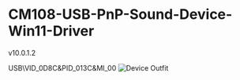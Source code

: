 # CM108-USB-PnP-Sound-Device-Win11-Driver
v10.0.1.2

USB\VID_0D8C&amp;PID_013C&amp;MI_00 
![Device Outfit]("./565071382_10161883719153061_6813337905278784193_n.jpg" "Device Outfit")

